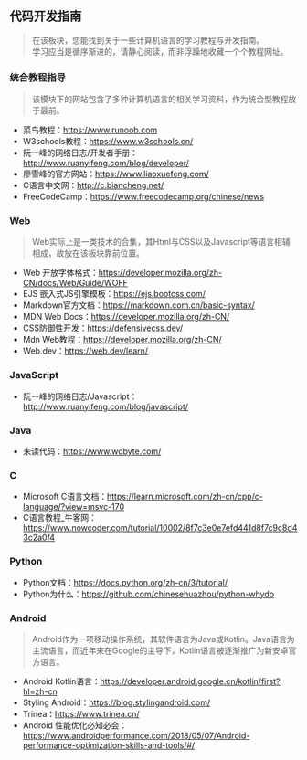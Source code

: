 ## 代码开发指南
> 在该板块，您能找到关于一些计算机语言的学习教程与开发指南。  
> 学习应当是循序渐进的，请静心阅读，而非浮躁地收藏一个个教程网址。  
### 统合教程指导
> 该模块下的网站包含了多种计算机语言的相关学习资料，作为统合型教程放于最前。
- 菜鸟教程：<https://www.runoob.com>
- W3schools教程：<https://www.w3schools.cn/>
- 阮一峰的网络日志/开发者手册：<http://www.ruanyifeng.com/blog/developer/>
- 廖雪峰的官方网站：<https://www.liaoxuefeng.com/>
- C语言中文网：<http://c.biancheng.net/>
- FreeCodeCamp：<https://www.freecodecamp.org/chinese/news>

### Web
> Web实际上是一类技术的合集，其Html与CSS以及Javascript等语言相辅相成，故放在该板块靠前位置。
- Web 开放字体格式：<https://developer.mozilla.org/zh-CN/docs/Web/Guide/WOFF>
- EJS 嵌入式JS引擎模板：<https://ejs.bootcss.com/>
- Markdown官方文档：<https://markdown.com.cn/basic-syntax/>
- MDN Web Docs：<https://developer.mozilla.org/zh-CN/>
- CSS防御性开发：<https://defensivecss.dev/>
- Mdn Web教程：<https://developer.mozilla.org/zh-CN/>
- Web.dev：<https://web.dev/learn/>

### JavaScript
- 阮一峰的网络日志/Javascript：<http://www.ruanyifeng.com/blog/javascript/>

### Java
- 未读代码：<https://www.wdbyte.com/>

### C
- Microsoft C语言文档：<https://learn.microsoft.com/zh-cn/cpp/c-language/?view=msvc-170>
- C语言教程_牛客网：<https://www.nowcoder.com/tutorial/10002/8f7c3e0e7efd441d8f7c9c8d43c2a0f4>

### Python
- Python文档：<https://docs.python.org/zh-cn/3/tutorial/>
- Python为什么：<https://github.com/chinesehuazhou/python-whydo>

### Android
> Android作为一项移动操作系统，其软件语言为Java或Kotlin。Java语言为主流语言，而近年来在Google的主导下，Kotlin语言被逐渐推广为新安卓官方语言。
- Android Kotlin语言：<https://developer.android.google.cn/kotlin/first?hl=zh-cn>
- Styling Android：<https://blog.stylingandroid.com/>
- Trinea：<https://www.trinea.cn/>
- Android 性能优化必知必会：<https://www.androidperformance.com/2018/05/07/Android-performance-optimization-skills-and-tools/#/>
